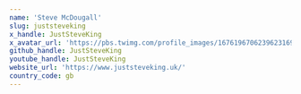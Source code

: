 ```yaml
---
name: 'Steve McDougall'
slug: juststeveking
x_handle: JustSteveKing
x_avatar_url: 'https://pbs.twimg.com/profile_images/1676196706239623169/DGGcaSKv_200x200.jpg'
github_handle: JustSteveKing
youtube_handle: JustSteveKing
website_url: 'https://www.juststeveking.uk/'
country_code: gb
---
```

